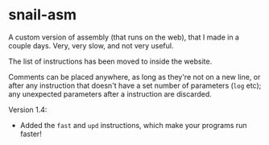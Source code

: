 # snail-asm
A custom version of assembly (that runs on the web), that I made in a couple days. Very, very slow, and not very useful.

The list of instructions has been moved to inside the website.

Comments can be placed anywhere, as long as they're not on a new line, or after any instruction that doesn't have a set number of parameters (`log` etc); any unexpected parameters after a instruction are discarded.

Version 1.4:
 * Added the `fast` and `upd` instructions, which make your programs run faster!
